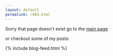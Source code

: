 ```yaml
---
layout: default
permalink: /404.html
---
```


Sorry that page doesn't exist go to the [main page ](/)

or checkout some of my posts:

{% include blog-feed.html %}
